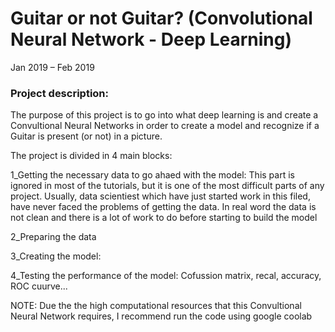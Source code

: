 # Guitar or not Guitar? (Convolutional Neural Network - Deep Learning)
Jan 2019 – Feb 2019

### Project description: 
The purpose of this project is to go into what deep learning is and create a Convultional Neural Networks in order to create a model and recognize if a Guitar is present (or not) in a picture.

The project is divided in 4 main blocks:

1_Getting the necessary data to go ahaed with the model: This part is ignored in most of the tutorials, but it is one of the most difficult parts of any project. Usually, data scientiest which have just started work in this filed, have never faced the problems of getting the data. In real word the data is not clean and there is a lot of work to do before starting to build the model

2_Preparing the data

3_Creating the model:

4_Testing the performance of the model: Cofussion matrix, recal, accuracy, ROC cuurve...

NOTE: Due the the high computational resources that this Convultional Neural Network requires, I recommend run the code using google coolab
